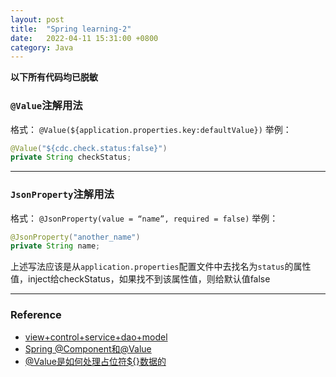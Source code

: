 ```yaml
---
layout: post
title:  "Spring learning-2"
date:   2022-04-11 15:31:00 +0800
category: Java
---
```


**以下所有代码均已脱敏**

### `@Value`注解用法
格式： 
`@Value(${application.properties.key:defaultValue})`
举例： 

```java
@Value("${cdc.check.status:false}")  
private String checkStatus;
```

---

### `JsonProperty`注解用法
格式： `@JsonProperty(value = “name”, required = false)`
举例： 

```java
@JsonProperty("another_name")
private String name;
```

上述写法应该是从`application.properties`配置文件中去找名为`status`的属性值，inject给checkStatus，如果找不到该属性值，则给默认值false

---


### Reference

- [view+control+service+dao+model](https://www.cnblogs.com/printN/p/7219444.html)
- [Spring @Component和@Value](https://codedec.com/tutorials/component-value-annotation-in-spring/)
- [@Value是如何处理占位符${}数据的](https://www.jianshu.com/p/a54535f9c640)